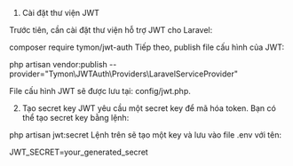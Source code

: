 1. Cài đặt thư viện JWT

Trước tiên, cần cài đặt thư viện hỗ trợ JWT cho Laravel:

composer require tymon/jwt-auth
Tiếp theo, publish file cấu hình của JWT:

php artisan vendor:publish --provider="Tymon\JWTAuth\Providers\LaravelServiceProvider"

File cấu hình JWT sẽ được lưu tại: config/jwt.php.

2. Tạo secret key
   JWT yêu cầu một secret key để mã hóa token. Bạn có thể tạo secret key bằng lệnh:

php artisan jwt:secret
Lệnh trên sẽ tạo một key và lưu vào file .env với tên:

JWT_SECRET=your_generated_secret
